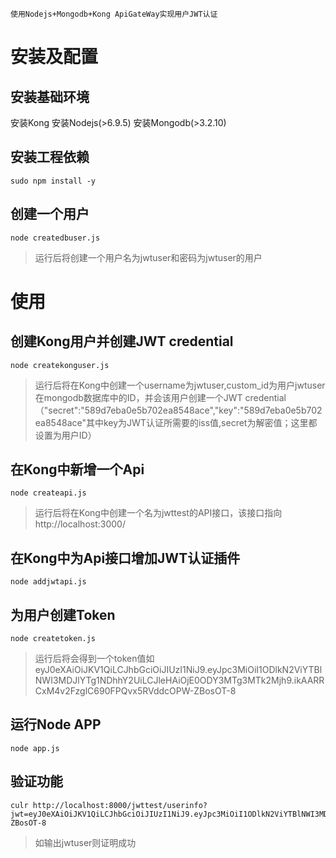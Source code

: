 ```
使用Nodejs+Mongodb+Kong ApiGateWay实现用户JWT认证
```

# 安装及配置

## 安装基础环境

安装Kong
安装Nodejs(>6.9.5)
安装Mongodb(>3.2.10)


## 安装工程依赖

```
sudo npm install -y
```

## 创建一个用户

```
node createdbuser.js
```
> 运行后将创建一个用户名为jwtuser和密码为jwtuser的用户



# 使用

## 创建Kong用户并创建JWT credential

```
node createkonguser.js
```
> 运行后将在Kong中创建一个username为jwtuser,custom_id为用户jwtuser在mongodb数据库中的ID，并会该用户创建一个JWT credential（"secret":"589d7eba0e5b702ea8548ace","key":"589d7eba0e5b702ea8548ace"其中key为JWT认证所需要的iss值,secret为解密值；这里都设置为用户ID）


## 在Kong中新增一个Api

```
node createapi.js
```
> 运行后将在Kong中创建一个名为jwttest的API接口，该接口指向http://localhost:3000/


## 在Kong中为Api接口增加JWT认证插件

```
node addjwtapi.js
```

## 为用户创建Token

```
node createtoken.js
```

> 运行后将会得到一个token值如eyJ0eXAiOiJKV1QiLCJhbGciOiJIUzI1NiJ9.eyJpc3MiOiI1ODlkN2ViYTBlNWI3MDJlYTg1NDhhY2UiLCJleHAiOjE0ODY3MTg3MTk2Mjh9.ikAARRCxM4v2FzglC690FPQvx5RVddcOPW-ZBosOT-8

## 运行Node APP

```
node app.js
```

## 验证功能

```
culr http://localhost:8000/jwttest/userinfo?jwt=eyJ0eXAiOiJKV1QiLCJhbGciOiJIUzI1NiJ9.eyJpc3MiOiI1ODlkN2ViYTBlNWI3MDJlYTg1NDhhY2UiLCJleHAiOjE0ODY3MTg3MTk2Mjh9.ikAARRCxM4v2FzglC690FPQvx5RVddcOPW-ZBosOT-8
```

> 如输出jwtuser则证明成功


